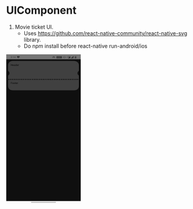 # UIComponent

1. Movie ticket UI.
   - Uses https://github.com/react-native-community/react-native-svg library.
   - Do npm install before react-native run-android/ios
<img src="https://github.com/batcodegen/UIComponent/blob/master/Components/src/assets/Ticket.jpg" width="200" height="400">
